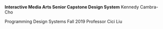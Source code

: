 **Interactive Media Arts Senior Capstone Design System**
Kennedy Cambra-Cho 

Programming Design Systems Fall 2019
Professor Cici Liu


